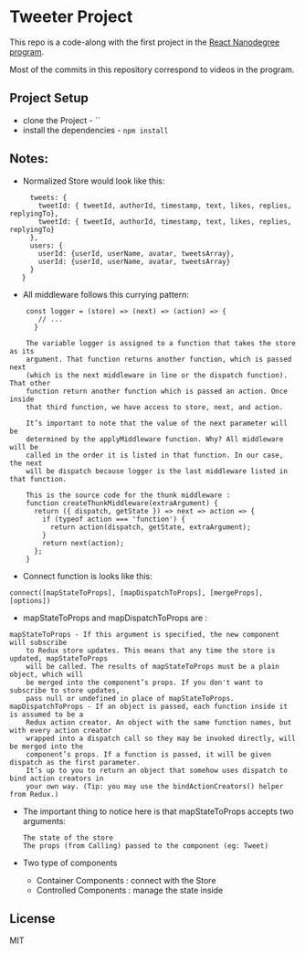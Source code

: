 # Tweeter Project

This repo is a code-along with the first project in the [React Nanodegree program](https://www.udacity.com/course/react-nanodegree--nd019).

Most of the commits in this repository correspond to videos in the program.

## Project Setup

* clone the Project - ``
* install the dependencies - `npm install`

## Notes:
- Normalized Store would look like this:
```{
     tweets: {
       tweetId: { tweetId, authorId, timestamp, text, likes, replies, replyingTo},
       tweetId: { tweetId, authorId, timestamp, text, likes, replies, replyingTo}
     },
     users: {
       userId: {userId, userName, avatar, tweetsArray},
       userId: {userId, userName, avatar, tweetsArray}
     }
   }
   ```
- All middleware follows this currying pattern:
```
    const logger = (store) => (next) => (action) => {
       // ...
      }
      
    The variable logger is assigned to a function that takes the store as its 
    argument. That function returns another function, which is passed next 
    (which is the next middleware in line or the dispatch function). That other 
    function return another function which is passed an action. Once inside 
    that third function, we have access to store, next, and action.
    
    It’s important to note that the value of the next parameter will be 
    determined by the applyMiddleware function. Why? All middleware will be 
    called in the order it is listed in that function. In our case, the next 
    will be dispatch because logger is the last middleware listed in that function.

    This is the source code for the thunk middleware :
    function createThunkMiddleware(extraArgument) {
      return ({ dispatch, getState }) => next => action => {
        if (typeof action === 'function') {
          return action(dispatch, getState, extraArgument);
        }
        return next(action);
      };
    }
````
- Connect function is looks like this:
```
connect([mapStateToProps], [mapDispatchToProps], [mergeProps], [options])
```
- mapStateToProps and mapDispatchToProps are :
```
mapStateToProps - If this argument is specified, the new component will subscribe 
    to Redux store updates. This means that any time the store is updated, mapStateToProps 
    will be called. The results of mapStateToProps must be a plain object, which will 
    be merged into the component’s props. If you don't want to subscribe to store updates, 
    pass null or undefined in place of mapStateToProps.
mapDispatchToProps - If an object is passed, each function inside it is assumed to be a 
    Redux action creator. An object with the same function names, but with every action creator 
    wrapped into a dispatch call so they may be invoked directly, will be merged into the 
    component’s props. If a function is passed, it will be given dispatch as the first parameter. 
    It’s up to you to return an object that somehow uses dispatch to bind action creators in 
    your own way. (Tip: you may use the bindActionCreators() helper from Redux.)
```
- The important thing to notice here is that mapStateToProps accepts two arguments:

      The state of the store
      The props (from Calling) passed to the component (eg: Tweet)
      
- Two type of components
    * Container Components : connect with the Store
    * Controlled Components : manage the state inside
    
## License

MIT
